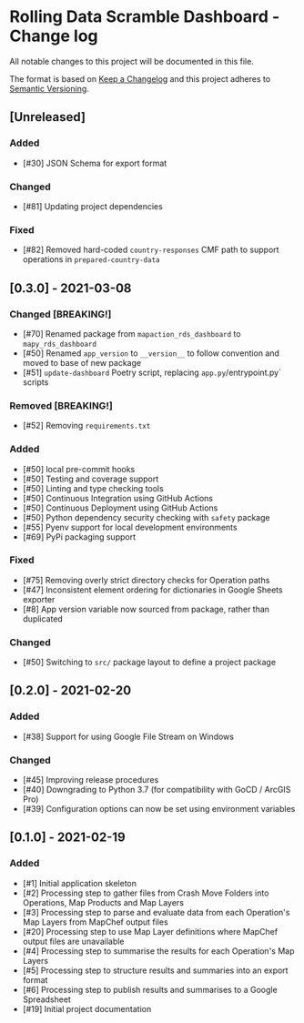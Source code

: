 # Rolling Data Scramble Dashboard - Change log

All notable changes to this project will be documented in this file.

The format is based on [Keep a Changelog](http://keepachangelog.com/en/1.0.0/)
and this project adheres to [Semantic Versioning](http://semver.org/spec/v2.0.0.html).

## [Unreleased]

### Added

* [#30] JSON Schema for export format

### Changed

* [#81] Updating project dependencies

### Fixed

* [#82] Removed hard-coded `country-responses` CMF path to support operations in `prepared-country-data`

## [0.3.0] - 2021-03-08

### Changed [BREAKING!]

* [#70] Renamed package from `mapaction_rds_dashboard` to `mapy_rds_dashboard`
* [#50] Renamed `app_version` to `__version__` to follow convention and moved to base of new package
* [#51] `update-dashboard` Poetry script, replacing `app.py`/entrypoint.py` scripts

### Removed [BREAKING!]

* [#52] Removing `requirements.txt`

### Added

* [#50] local pre-commit hooks
* [#50] Testing and coverage support
* [#50] Linting and type checking tools
* [#50] Continuous Integration using GitHub Actions
* [#50] Continuous Deployment using GitHub Actions
* [#50] Python dependency security checking with `safety` package
* [#55] Pyenv support for local development environments
* [#69] PyPi packaging support

### Fixed

* [#75] Removing overly strict directory checks for Operation paths
* [#47] Inconsistent element ordering for dictionaries in Google Sheets exporter
* [#8] App version variable now sourced from package, rather than duplicated

### Changed

* [#50] Switching to `src/` package layout to define a project package

## [0.2.0] - 2021-02-20

### Added

* [#38] Support for using Google File Stream on Windows

### Changed

* [#45] Improving release procedures
* [#40] Downgrading to Python 3.7 (for compatibility with GoCD / ArcGIS Pro)
* [#39] Configuration options can now be set using environment variables

## [0.1.0] - 2021-02-19

### Added

* [#1] Initial application skeleton
* [#2] Processing step to gather files from Crash Move Folders into Operations, Map Products and Map Layers
* [#3] Processing step to parse and evaluate data from each Operation's Map Layers from MapChef output files
* [#20] Processing step to use Map Layer definitions where MapChef output files are unavailable
* [#4] Processing step to summarise the results for each Operation's Map Layers
* [#5] Processing step to structure results and summaries into an export format
* [#6] Processing step to publish results and summarises to a Google Spreadsheet
* [#19] Initial project documentation
